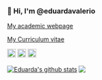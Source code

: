### 👋 Hi, I'm @eduardavalerio 

[My academic webpage](https://eduardavalerio.github.io/)

[My Curriculum vitae](https://github.com/eduardavalerio/eduardavalerio/blob/main/CV.md)


<code><img height="20" alt="python" src="https://encrypted-tbn0.gstatic.com/images?q=tbn:ANd9GcShGsHD3Es3LoEjFpNd1vmJp1y_ESB_LSMqcKSCSR9i5Q&s"></code>
<code><img height="20" alt="RStudio" src="https://w7.pngwing.com/pngs/801/880/png-transparent-rstudio-macos-r-blue-text-trademark.png"></code>
<code><img height="20" alt="LaTeX" src="https://encrypted-tbn0.gstatic.com/images?q=tbn:ANd9GcQ5PR1FyEUM3Jj4i4m7rAHUKH8zJ9XKMN8alo6Klg7ZZzwVYjtXqDCU8FY3PtGojPAJozE&usqp=CAU"></code>


<a href="https://github.com/eduardavalerio/github-readme-stats"><img align="center" src="https://github-readme-stats.vercel.app/api?username=eduardavalerio&show_icons=true&include_all_commits=true&theme=dracula&hide_border=true" alt="Eduarda's github stats" /></a> 
<a href="https://github.com/eduardavalerio/github-readme-stats"><img align="center" src="https://github-readme-stats.vercel.app/api/top-langs/?username=eduardavalerio&layout=compact&theme=dracula&hide_border=true" /></a>


